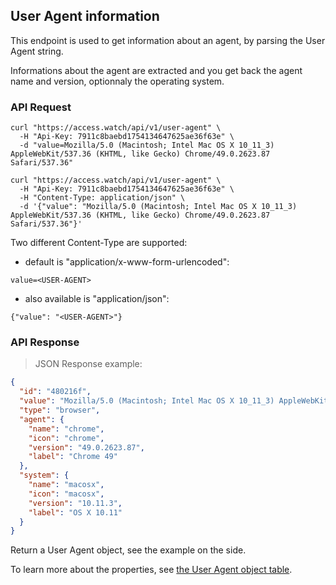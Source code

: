 ## User Agent information

This endpoint is used to get information about an agent, by parsing the User Agent string.

Informations about the agent are extracted and you get back the agent name and version, optionnaly the operating system.

### API Request

```shell
curl "https://access.watch/api/v1/user-agent" \
  -H "Api-Key: 7911c8baebd1754134647625ae36f63e" \
  -d "value=Mozilla/5.0 (Macintosh; Intel Mac OS X 10_11_3) AppleWebKit/537.36 (KHTML, like Gecko) Chrome/49.0.2623.87 Safari/537.36"

curl "https://access.watch/api/v1/user-agent" \
  -H "Api-Key: 7911c8baebd1754134647625ae36f63e" \
  -H "Content-Type: application/json" \
  -d '{"value": "Mozilla/5.0 (Macintosh; Intel Mac OS X 10_11_3) AppleWebKit/537.36 (KHTML, like Gecko) Chrome/49.0.2623.87 Safari/537.36"}'
```

Two different Content-Type are supported:

 * default is "application/x-www-form-urlencoded":

`value=<USER-AGENT>`

 * also available is "application/json":

`{"value": "<USER-AGENT>"}`

### API Response

> JSON Response example:

```json
{
  "id": "480216f",
  "value": "Mozilla/5.0 (Macintosh; Intel Mac OS X 10_11_3) AppleWebKit/537.36 (KHTML, like Gecko) Chrome/49.0.2623.87 Safari/537.36",
  "type": "browser",
  "agent": {
    "name": "chrome",
    "icon": "chrome",
    "version": "49.0.2623.87",
    "label": "Chrome 49"
  },
  "system": {
    "name": "macosx",
    "icon": "macosx",
    "version": "10.11.3",
    "label": "OS X 10.11"
  }
}
```

Return a User Agent object, see the example on the side.

To learn more about the properties, see [the User Agent object table](#user-agent-object).
